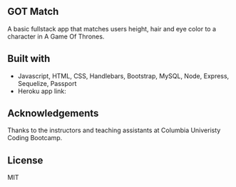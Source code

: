 ## GOT Match 

A basic fullstack app that matches users height, hair and eye color to a character in A Game Of Thrones.

## Built with

- Javascript, HTML, CSS, Handlebars, Bootstrap, MySQL, Node, Express, Sequelize, Passport
- Heroku app link: 

## Acknowledgements
Thanks to the instructors and teaching assistants at Columbia Univeristy Coding Bootcamp.

## License
MIT
